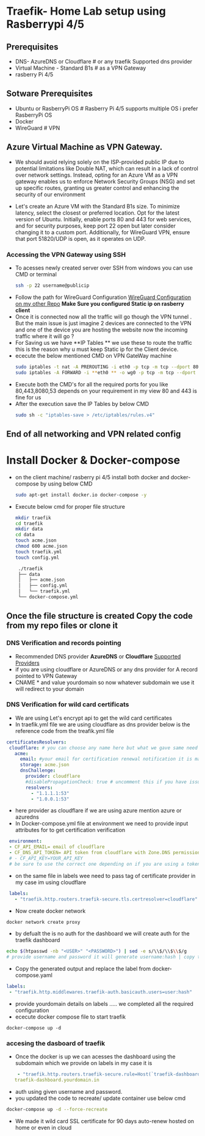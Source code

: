 # Traefik- Home Lab setup using Rasberrypi 4/5


## Prerequisites

- DNS- AzureDNS or Cloudflare # or any traefik Supported dns provider
- Virtual Machine - Standard B1s # as a VPN Gateway
- rasberry Pi 4/5

## Sotware Prerequisites
- Ubuntu or RasberryPi OS # Rasberry Pi 4/5 supports multiple OS i prefer RasberryPi OS
- Docker
- WireGuard # VPN 


## Azure Virtual Machine as VPN Gateway.

  - We should avoid relying solely on the ISP-provided public IP due to potential limitations like Double NAT, which can result in a lack of control over network settings. Instead, opting for an Azure VM as a VPN gateway enables us to enforce Network Security Groups (NSG) and set up specific routes, granting us greater control and enhancing the security of our environment

  - Let's create an Azure VM with the Standard B1s size. To minimize latency, select the closest or preferred location. Opt for the latest version of Ubuntu. Initially, enable ports 80 and 443 for web services, and for security purposes, keep port 22 open but later consider changing it to a custom port. Additionally, for WireGuard VPN, ensure that port 51820/UDP is open, as it operates on UDP.

  ### Accessing the VPN Gateway using SSH
  - To acesses newly created server over SSH from windows you can use CMD or terminal 
     ``` bash
    ssh -p 22 username@publicip 
    ```
  - Follow the path for WireGuard Configuration [WireGuard Configuration on my other Repo](https://github.com/chaitanyayeleti/WireGuard) **Make Sure you configured Static ip on rasberry client**
  - Once it is connected now all the traffic will go though the VPN tunnel . But the  main issue is just imagine 2 devices are connected to the VPN and one of the device you are hosting the website now the incoming traffic where it will go ?
  - For Saving us we have **IP Tables ** we use these to route the traffic this is the reason why u must keep Static ip for the Client device.
  - ececute the below mentioned CMD on VPN GateWay machine
    ``` bash
    sudo iptables -t nat -A PREROUTING -i eth0 -p tcp -m tcp --dport 80 -j DNAT --to-destination 172.16.0.12:80 # you can use same port or port fowrding . eth0 and wg0 are the interface you are telling to forward the packet
    sudo iptables -A FORWARD -i **eth0 ** -o wg0 -p tcp -m tcp --dport 80 -j ACCEPT  # understand properly the highleted once for port forwarding happens
    ```
- Execute both the CMD's for all the required ports for you like 80,443,8080,53 depends on your requirement in my view 80 and 443 is fine for us
- After the execution save the IP Tables by below CMD
  ``` bash
  sudo sh -c "iptables-save > /etc/iptables/rules.v4"
  ```
## End of all networking and VPN related config 

# Install Docker & Docker-compose  
 - on the client machine/ rasberry pi 4/5 install both docker and docker-compose by using below CMD
   ``` bash
   sudo apt-get install docker.io docker-compose -y
   ```
 - Execute below cmd for proper file structure
   ``` bash
   mkdir traefik
   cd traefik
   mkdir data
   cd data
   touch acme.json
   chmod 600 acme.json
   touch traefik.yml
   touch config.yml
   ```

   ``` bash 
    ./traefik
    ├── data
    │   ├── acme.json
    │   ├── config.yml
    │   └── traefik.yml
    └── docker-compose.yml
   ```


## Once the file structure is created Copy the code from my repo files or clone it 

### DNS Verification and records pointing
 - Recommended DNS provider **AzureDNS** or **Cloudflare** [Supported Providers](https://go-acme.github.io/lego/dns/azuredns/)
 - if you are using cloudflare or AzureDNS or any dns provider for A record pointed to VPN Gateway
 - CNAME * and value yourdomain so now whatever subdomain we use it will redirect to your domain

 ### DNS Verification for wild card certificats 
 - We are using Let's encrypt api to get the wild card certificates
 - In traefik.yml file we are using cloudflare as dns provider below is the reference code from the treafik.yml file
 ``` yaml
 certificatesResolvers:
  cloudflare: # you can choose any name here but what we gave same need to provide input in docker-ccompose.yaml file
    acme:
      email: #your email for certification renewal notification it is mandatory
      storage: acme.json
      dnsChallenge:
        provider: cloudflare
        #disablePropagationCheck: true # uncomment this if you have issues pulling certificates through cloudflare, By setting this flag to true disables the need to wait for the propagation of the TXT record to all authoritative name servers.
        resolvers:
          - "1.1.1.1:53"
          - "1.0.0.1:53"
  ```
 - here provider as cloudflare if we are using azure mention azure or azuredns
 - In Docker-compose.yml file at environment we need to provide input attributes for to get certification verification

 ``` yaml
  environment:
  - CF_API_EMAIL= email of cloudflare 
  - CF_DNS_API_TOKEN= API token from cloudflare with Zone.DNS permission
  # - CF_API_KEY=YOUR_API_KEY
  # be sure to use the correct one depending on if you are using a token or key
 ```
 - on the same file in labels wee need to pass tag of certificate provider in my case im using cloudflare 
 ``` yaml 
  labels:
    - "traefik.http.routers.traefik-secure.tls.certresolver=cloudflare"
 ```
 - Now create docker network 
 ``` bash 
 docker network create proxy
 ```
 - by defualt the is no auth for the dashboard we will create auth for the traefik dashboard
 ``` bash 
 echo $(htpasswd -nb "<USER>" "<PASSWORD>") | sed -e s/\\$/\\$\\$/g
 # provide username and password it will generate username:hash | copy this
 ```
 - Copy the generated output and replace the label from docker-compose.yaml
 ``` yaml
 labels:
  - "traefik.http.middlewares.traefik-auth.basicauth.users=user:hash"
 ```
 - provide yourdomain details on labels ..... we completed all the required configuration 
 - ececute docker compose file to start traefik
 ```
 docker-compose up -d
 ```
### accesing the dasboard of traefik 
 - Once the docker is up we can acesses the dashboard using the subdomain which we provide on labels in my case it is  
 ``` yaml
     - "traefik.http.routers.traefik-secure.rule=Host(`traefik-dashboard.yourdomain.in`)"
    traefik-dashboard.yourdomain.in
 ```
 - auth using given username and password.
 - you updated the code to recreate/ update container use below cmd 

 ``` bash 
 docker-compose up -d --force-recreate
 ```

 - We made it wild card SSL certificate for 90 days auto-renew hosted on home or even in cloud 






